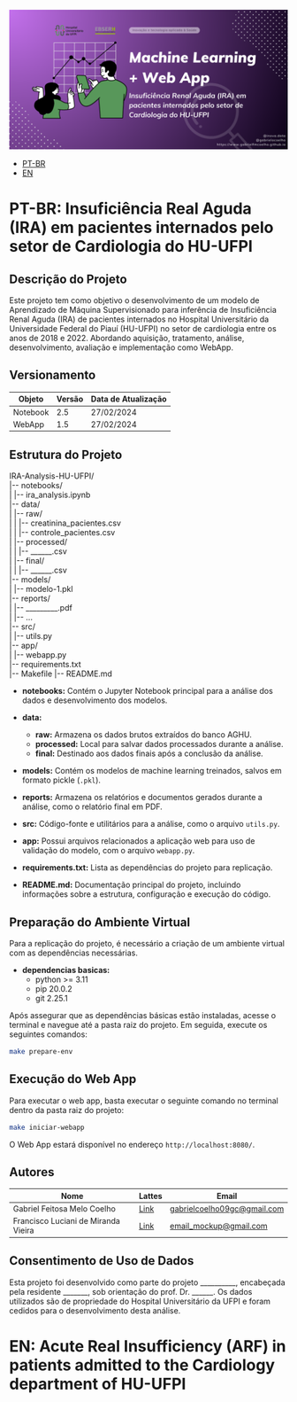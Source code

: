 ![Banner Insuficiência Renal Aguda HU UFPI](./images/banner.png)  

- [PT-BR](#pt-br-insuficiência-real-aguda-ira-em-pacientes-internados-pelo-setor-de-cardiologia-do-hu-ufpi)
- [EN](#en-acute-real-insufficiency-arf-in-patients-admitted-to-the-cardiology-department-of-hu-ufpi)

# PT-BR: Insuficiência Real Aguda (IRA) em pacientes internados pelo setor de Cardiologia do HU-UFPI

## Descrição do Projeto

Este projeto tem como objetivo o desenvolvimento de um modelo de Aprendizado de Máquina Supervisionado para inferência de Insuficiência Renal Aguda (IRA) de pacientes internados no Hospital Universitário da Universidade Federal do Piauí (HU-UFPI) no setor de cardiologia entre os anos de 2018 e 2022. Abordando aquisição, tratamento, análise, desenvolvimento, avaliação e implementação como WebApp.

## Versionamento
| Objeto | Versão | Data de Atualização |
|--------|--------|---------------------|
| Notebook | 2.5 | 27/02/2024 |
| WebApp | 1.5 | 27/02/2024 |

## Estrutura do Projeto

IRA-Analysis-HU-UFPI/  
|-- notebooks/  
|   |-- ira_analysis.ipynb  
|-- data/  
|   |-- raw/  
|   |   |-- creatinina_pacientes.csv  
|   |   |-- controle_pacientes.csv  
|   |-- processed/  
|   |   |-- ______.csv  
|   |-- final/  
|   |   |-- ______.csv  
|-- models/  
|   |-- modelo-1.pkl  
|-- reports/  
|   |-- _________.pdf  
|   |-- ...  
|-- src/  
|   |-- utils.py  
|-- app/  
|   |-- webapp.py  
|-- requirements.txt  
|-- Makefile
|-- README.md  

- **notebooks:** Contém o Jupyter Notebook principal para a análise dos dados e desenvolvimento dos modelos.
  
- **data:**
  - **raw:** Armazena os dados brutos extraídos do banco AGHU.
  - **processed:** Local para salvar dados processados durante a análise.
  - **final:** Destinado aos dados finais após a conclusão da análise.

- **models:** Contém os modelos de machine learning treinados, salvos em formato pickle (`.pkl`).

- **reports:** Armazena os relatórios e documentos gerados durante a análise, como o relatório final em PDF.

- **src:** Código-fonte e utilitários para a análise, como o arquivo `utils.py`.

- **app:** Possui arquivos relacionados a aplicação web para uso de validação do modelo, com o arquivo `webapp.py`.

- **requirements.txt:** Lista as dependências do projeto para replicação.

- **README.md:** Documentação principal do projeto, incluindo informações sobre a estrutura, configuração e execução do código.

## Preparação do Ambiente Virtual

Para a replicação do projeto, é necessário a criação de um ambiente virtual com as dependências necessárias.

- **dependencias basicas:**  
  - python >= 3.11
  - pip 20.0.2
  - git 2.25.1

Após assegurar que as dependências básicas estão instaladas, acesse o terminal e navegue até a pasta raiz do projeto. Em seguida, execute os seguintes comandos:

```bash
make prepare-env
```

## Execução do Web App

Para executar o web app, basta executar o seguinte comando no terminal dentro da pasta raiz do projeto:

```bash
make iniciar-webapp
```

O Web App estará disponível no endereço `http://localhost:8080/`.

## Autores

| Nome              | Lattes                   | Email                      |
|-------------------|--------------------------|----------------------------|
| Gabriel Feitosa Melo Coelho | [Link](http://lattes.cnpq.br/4697851599945993) | gabrielcoelho09gc@gmail.com |
| Francisco Luciani de Miranda Vieira | [Link](http://lattes.cnpq.br/4627829411266800) | email_mockup@gmail.com |


## Consentimento de Uso de Dados

Esta projeto foi desenvolvido como parte do projeto __________, encabeçada pela residente _______, sob orientação do prof. Dr. ______. Os dados utilizados são de propriedade do Hospital Universitário da UFPI e foram cedidos para o desenvolvimento desta análise.

# EN: Acute Real Insufficiency (ARF) in patients admitted to the Cardiology department of HU-UFPI
